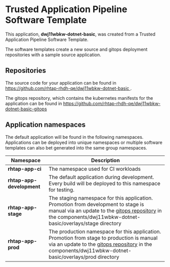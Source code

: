 # Trusted Application Pipeline Software Template

This application, **dwj11wbkw-dotnet-basic**, was created from a Trusted Application Pipeline Software Template.

The software templates create a new source and gitops deployment repositories with a sample source application. 

## Repositories

The source code for your application can be found in [https://github.com/rhtap-rhdh-qe/dwj11wbkw-dotnet-basic ](https://github.com/rhtap-rhdh-qe/dwj11wbkw-dotnet-basic ).
 
The gitops repository, which contains the kubernetes manifests for the application can be found in 
[https://github.com/rhtap-rhdh-qe/dwj11wbkw-dotnet-basic-gitops ](https://github.com/rhtap-rhdh-qe/dwj11wbkw-dotnet-basic-gitops ) 

## Application namespaces 

The default application will be found in the following namespaces. Applications can be deployed into unique namespaces or multiple software templates can also bet generated into the same group namespaces.  

|  Namespace   |  Description   |  
| -------- | -------- |
| **rhtap-app-ci** | The namespace used for CI workloads |
| **rhtap-app-development** | The default application during development. Every build will be deployed to this namespace for testing. |
| **rhtap-app-stage** | The staging namespace for this application. Promotion from development to stage is manual via an update to the [gitops repository](https://github.com/rhtap-rhdh-qe/dwj11wbkw-dotnet-basic-gitops ) in the components/dwj11wbkw-dotnet-basic/overlays/stage directory |
| **rhtap-app-prod** | The production namespace for this application. Promotion from stage to production is manual via an update to the [gitops repository](https://github.com/rhtap-rhdh-qe/dwj11wbkw-dotnet-basic-gitops ) in the components/dwj11wbkw-dotnet-basic/overlays/prod directory |
